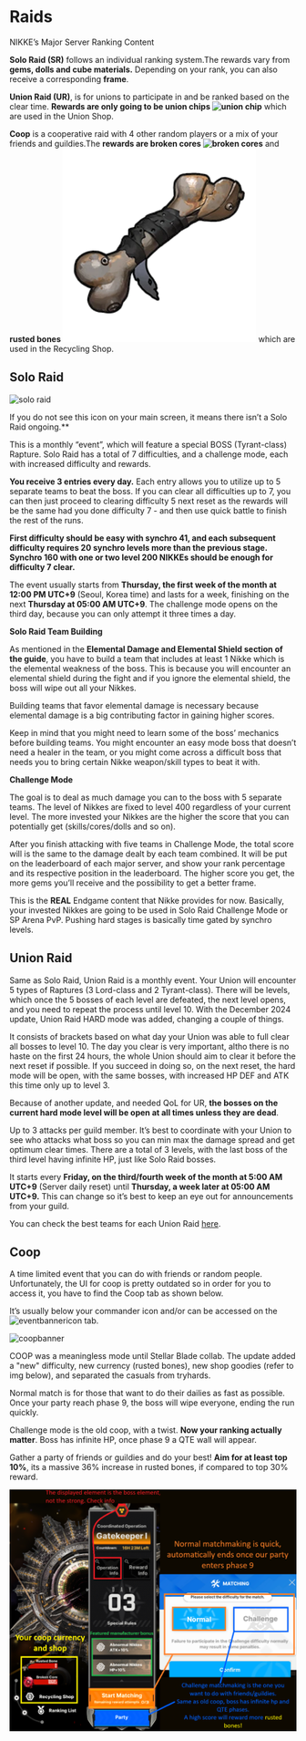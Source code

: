 # **Raids**

NIKKE’s Major Server Ranking Content 

**Solo Raid (SR)** follows an individual ranking system.The rewards vary from **gems, dolls and cube materials.** Depending on your rank, you can also receive a corresponding **frame**.

**Union Raid (UR)**, is for  unions to participate in and be ranked based on the clear time. **Rewards are only going to be union chips ![union chip](media/icon/unionchipicon.png ':size=25 :no-zoom')** which are used in the Union Shop.

**Coop** is a cooperative raid with 4 other random players or a mix of your friends and guildies.The  **rewards are <span class="color-red">broken cores</span> ![broken cores](media/icon/brokencoreicon.png ':size=25 :no-zoom')** and **<span class="color-orange"> rusted bones</span> ![rusted bone](media/rustedbone.png ':size=25 :no-zoom')** which are used in the Recycling Shop.

## **Solo Raid** 

![solo raid](media/icon/soloraidicon.png)

If you do not see this icon on your main screen, it means there isn’t a Solo Raid ongoing.**

This is a monthly “event”, which will feature a special BOSS (Tyrant-class) Rapture. Solo Raid has a total of 7 difficulties, and a challenge mode, each with increased difficulty and rewards.

**<span class="color-orange">You receive 3 entries every day</span>.** Each entry allows you to utilize up to 5 separate teams to beat the boss. If you can clear all difficulties up to 7, you can then just proceed to clearing difficulty 5 next reset as the rewards will be the same had you done difficulty 7 \- and then use quick battle to finish the rest of the runs.

**First difficulty should be easy with synchro 41, and each subsequent difficulty requires 20 synchro levels more than the previous stage. Synchro 160 with one or two level 200 NIKKEs should be enough for difficulty 7 clear.**

The event usually starts from **Thursday, the first week of the month at 12:00 PM UTC+9** (Seoul, Korea time) and lasts for a week, finishing on the next **Thursday at 05:00 AM UTC+9**. The challenge mode opens on the third day, because you can only attempt it three times a day.

**Solo Raid Team Building**

As mentioned in the **Elemental Damage and Elemental Shield section of the guide**, you have to build a team that includes at least 1 Nikke which is the elemental weakness of the boss. This is because you will encounter an elemental shield during the fight and if you ignore the elemental shield, the boss will wipe out all your Nikkes. 

Building teams that favor elemental damage is necessary because elemental damage is a big contributing factor in gaining higher scores.

Keep in mind that you might need to learn some of the boss’ mechanics before building teams. You might encounter an easy mode boss that doesn’t need a healer in the team, or you might come across a difficult boss that needs you to bring certain Nikke weapon/skill types to beat it with.

**Challenge Mode**

The goal is to deal as much damage you can to the boss with 5 separate teams. The level of Nikkes are fixed to level 400 regardless of your current level. The more invested your Nikkes are the higher the score that you can potentially get (skills/cores/dolls and so on). 

After you finish attacking with five teams in Challenge Mode, the total score will is the same to the damage dealt by each team combined. It will be put on the leaderboard of each major server, and show your rank percentage and its respective position in the leaderboard. The higher score you get, the more gems you’ll receive and the possibility to get a better frame.

This is the **REAL** Endgame content that Nikke provides for now. Basically, your invested Nikkes are going to be used in Solo Raid Challenge Mode or SP Arena PvP. Pushing hard stages is basically time gated by synchro levels.

## **Union Raid** 

Same as Solo Raid, Union Raid is a monthly event. Your Union will encounter 5 types of Raptures (3 Lord-class and 2 Tyrant-class). There will be levels, which once the 5 bosses of each level are defeated, the next level opens, and you need to repeat the process until level 10. With the December 2024 update, Union Raid HARD mode was added, changing a couple of things.

It consists of brackets based on what day your Union was able to full clear all bosses to level 10. The day you clear is very important, altho there is no haste on the first 24 hours, the whole Union should aim to clear it before the next reset if possible. If you succeed in doing so, on the next reset, the hard mode will be open, with the same bosses, with increased HP DEF and ATK this time only up to level 3.

Because of another update, and needed QoL for UR, **the bosses on the current hard mode level will be open at all times unless they are dead**. 

Up to 3 attacks per guild member. It’s best to coordinate with your Union to see who attacks what boss so you can min max the damage spread and get optimum clear times. There are a total of 3 levels, with the last boss of the third level having infinite HP, just like Solo Raid bosses.

It starts every **Friday, on the third/fourth week of the month at 5:00 AM UTC+9** (Server daily reset) until **Thursday, a week later at 05:00 AM UTC+9.** This can change so it’s best to keep an eye out for announcements from your guild.

You can check the best teams for each Union Raid [here](https://docs.google.com/spreadsheets/d/1LXHNQI93rWhk_2YmepnDfx4x8FAxHnQ4w9_vunhWryE/edit?rm=minimal&gid=2142581624#gid=2142581624).

## **Coop** 

A time limited event that you can do with friends or random people. Unfortunately, the UI for coop is pretty outdated so in order for you to access it, you have to find the Coop tab as shown below. 

It’s usually below your commander icon and/or can be accessed on the ![eventbannericon](media/eventbannericon.png) tab.

![coopbanner](media/coopbanner.png)

COOP was a meaningless mode until Stellar Blade collab. The update added a "new" difficulty, new currency (rusted bones), new shop goodies (refer to img below), and separated the casuals from tryhards. 

Normal match is for those that want to do their dailies as fast as possible. Once your party reach phase 9, the boss will wipe everyone, ending the run quickly.

Challenge mode is the old coop, with a twist. **Now your ranking actually matter**. Boss has infinite HP, once phase 9 a QTE wall will appear. 

Gather a party of friends or guildies and do your best! **Aim for at least top 10%**, its a massive 36% increase in rusted bones, if compared to top 30% reward.

![coopuserinterface](media/coopuserinterface.png)
